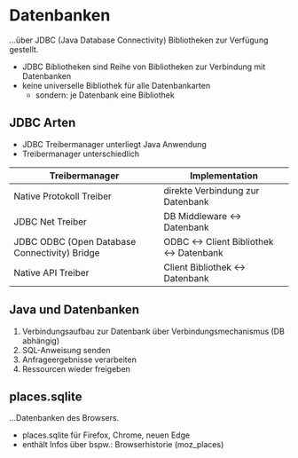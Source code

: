 # Datenbanken

...über JDBC (Java Database Connectivity) Bibliotheken zur Verfügung gestellt.

- JDBC Bibliotheken sind Reihe von Bibliotheken zur Verbindung mit Datenbanken
- keine universelle Bibliothek für alle Datenbankarten
  - sondern: je Datenbank eine Bibliothek

## JDBC Arten

- JDBC Treibermanager unterliegt Java Anwendung
- Treibermanager unterschiedlich

| Treibermanager                                | Implementation                           |
|-----------------------------------------------|------------------------------------------|
| Native Protokoll Treiber                      | direkte Verbindung zur Datenbank         |
| JDBC Net Treiber                              | DB Middleware <-> Datenbank              |
| JDBC ODBC (Open Database Connectivity) Bridge | ODBC <-> Client Bibliothek <-> Datenbank |
| Native API Treiber                            | Client Bibliothek <-> Datenbank          |

## Java und Datenbanken

1. Verbindungsaufbau zur Datenbank über Verbindungsmechanismus (DB abhängig)
2. SQL-Anweisung senden
3. Anfrageergebnisse verarbeiten
4. Ressourcen wieder freigeben

## places.sqlite

...Datenbanken des Browsers.

- places.sqlite für Firefox, Chrome, neuen Edge
- enthält Infos über bspw.: Browserhistorie (moz_places)
